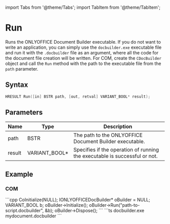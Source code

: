 import Tabs from '@theme/Tabs';
import TabItem from '@theme/TabItem';

# Run

Runs the ONLYOFFICE Document Builder executable. If you do not want to write an application, you can simply use the `docbuilder.exe` executable file and run it with the `.docbuilder` file as an argument, where all the code for the document file creation will be written. For COM, create the `CDocBuilder` object and call the `Run` method with the path to the executable file from the `path` parameter.

## Syntax

```cpp
HRESULT Run([in] BSTR path, [out, retval] VARIANT_BOOL* result);
```

## Parameters

| **Name** | **Type**      | **Description**                                                            |
| -------- | ------------- | -------------------------------------------------------------------------- |
| path     | BSTR          | The path to the ONLYOFFICE Document Builder executable.                    |
| result   | VARIANT_BOOL* | Specifies if the operation of running the executable is successful or not. |

## Example

### COM

<Tabs>
    <TabItem value="com" label="COM">
        ```cpp
        CoInitialize(NULL);
        IONLYOFFICEDocBuilder* oBuilder = NULL;
        VARIANT_BOOL b;
        oBuilder->Initialize();
        oBuilder->Run("path-to-script.docbuilder", &b);
        oBuilder->Dispose();
        ```
    </TabItem>
    <TabItem value="builder" label=".docbuilder">
        ```ts
        docbuilder.exe mydocument.docbuilder
        ```
    </TabItem>
</Tabs>
